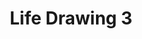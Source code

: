 ---
layout: art
title: Life Drawing 3
tagline: Graphite Pencil
image: LifeDrawings/LifeDrawing3.jpg
---